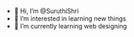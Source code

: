 - 👋 Hi, I’m @SuruthiShri
- 👀 I’m interested in learning new things
- 🌱 I’m currently learning web designing

<!---
SuruthiShri/SuruthiShri is a ✨ special ✨ repository because its `README.md` (this file) appears on your GitHub profile.
You can click the Preview link to take a look at your changes.
--->

